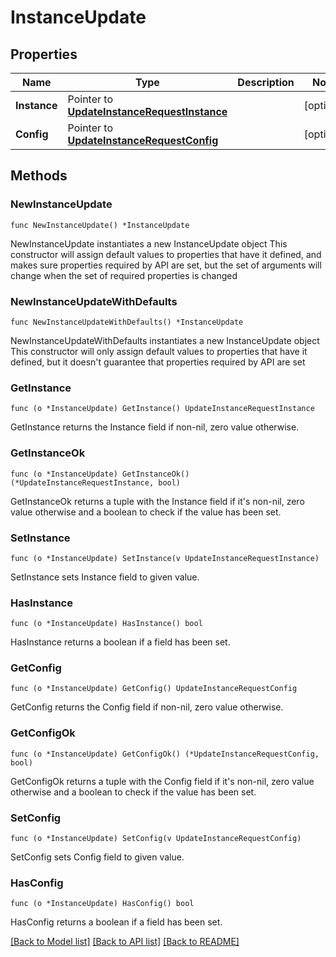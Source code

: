 # InstanceUpdate

## Properties

Name | Type | Description | Notes
------------ | ------------- | ------------- | -------------
**Instance** | Pointer to [**UpdateInstanceRequestInstance**](UpdateInstanceRequestInstance.md) |  | [optional] 
**Config** | Pointer to [**UpdateInstanceRequestConfig**](UpdateInstanceRequestConfig.md) |  | [optional] 

## Methods

### NewInstanceUpdate

`func NewInstanceUpdate() *InstanceUpdate`

NewInstanceUpdate instantiates a new InstanceUpdate object
This constructor will assign default values to properties that have it defined,
and makes sure properties required by API are set, but the set of arguments
will change when the set of required properties is changed

### NewInstanceUpdateWithDefaults

`func NewInstanceUpdateWithDefaults() *InstanceUpdate`

NewInstanceUpdateWithDefaults instantiates a new InstanceUpdate object
This constructor will only assign default values to properties that have it defined,
but it doesn't guarantee that properties required by API are set

### GetInstance

`func (o *InstanceUpdate) GetInstance() UpdateInstanceRequestInstance`

GetInstance returns the Instance field if non-nil, zero value otherwise.

### GetInstanceOk

`func (o *InstanceUpdate) GetInstanceOk() (*UpdateInstanceRequestInstance, bool)`

GetInstanceOk returns a tuple with the Instance field if it's non-nil, zero value otherwise
and a boolean to check if the value has been set.

### SetInstance

`func (o *InstanceUpdate) SetInstance(v UpdateInstanceRequestInstance)`

SetInstance sets Instance field to given value.

### HasInstance

`func (o *InstanceUpdate) HasInstance() bool`

HasInstance returns a boolean if a field has been set.

### GetConfig

`func (o *InstanceUpdate) GetConfig() UpdateInstanceRequestConfig`

GetConfig returns the Config field if non-nil, zero value otherwise.

### GetConfigOk

`func (o *InstanceUpdate) GetConfigOk() (*UpdateInstanceRequestConfig, bool)`

GetConfigOk returns a tuple with the Config field if it's non-nil, zero value otherwise
and a boolean to check if the value has been set.

### SetConfig

`func (o *InstanceUpdate) SetConfig(v UpdateInstanceRequestConfig)`

SetConfig sets Config field to given value.

### HasConfig

`func (o *InstanceUpdate) HasConfig() bool`

HasConfig returns a boolean if a field has been set.


[[Back to Model list]](../README.md#documentation-for-models) [[Back to API list]](../README.md#documentation-for-api-endpoints) [[Back to README]](../README.md)


